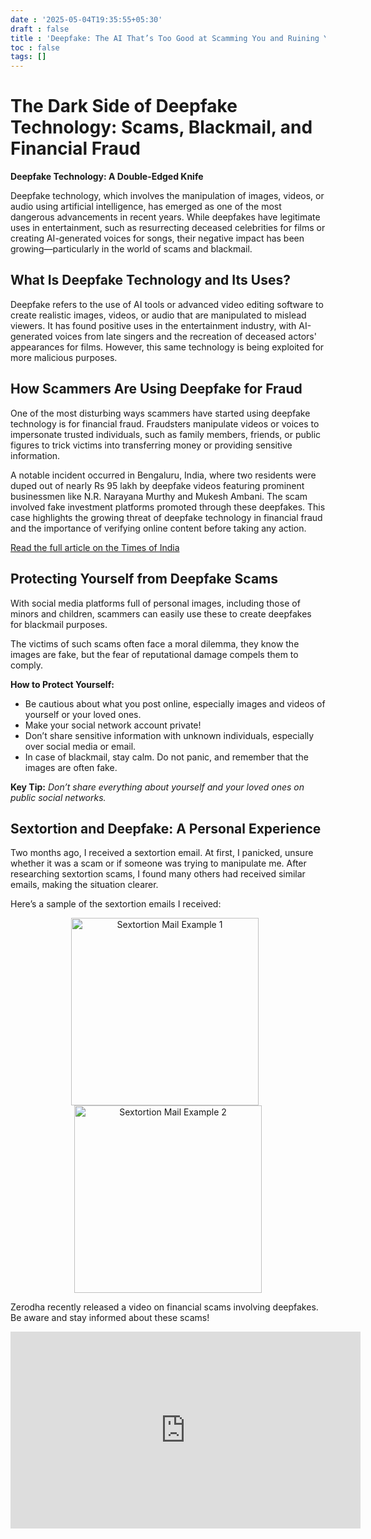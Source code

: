 ```yaml
---
date : '2025-05-04T19:35:55+05:30'
draft : false
title : 'Deepfake: The AI That’s Too Good at Scamming You and Ruining Your Life!'
toc : false
tags: []
---
```

# The Dark Side of Deepfake Technology: Scams, Blackmail, and Financial Fraud

**Deepfake Technology: A Double-Edged Knife**

Deepfake technology, which involves the manipulation of images, videos, or audio using artificial intelligence, has emerged as one of the most dangerous advancements in recent years. While deepfakes have legitimate uses in entertainment, such as resurrecting deceased celebrities for films or creating AI-generated voices for songs, their negative impact has been growing—particularly in the world of scams and blackmail.

## What Is Deepfake Technology and Its Uses?

Deepfake refers to the use of AI tools or advanced video editing software to create realistic images, videos, or audio that are manipulated to mislead viewers. It has found positive uses in the entertainment industry, with AI-generated voices from late singers and the recreation of deceased actors' appearances for films. However, this same technology is being exploited for more malicious purposes.

## How Scammers Are Using Deepfake for Fraud

One of the most disturbing ways scammers have started using deepfake technology is for financial fraud. Fraudsters manipulate videos or voices to impersonate trusted individuals, such as family members, friends, or public figures to trick victims into transferring money or providing sensitive information. 

A notable incident occurred in Bengaluru, India, where two residents were duped out of nearly Rs 95 lakh by deepfake videos featuring prominent businessmen like N.R. Narayana Murthy and Mukesh Ambani. The scam involved fake investment platforms promoted through these deepfakes. This case highlights the growing threat of deepfake technology in financial fraud and the importance of verifying online content before taking any action.

[Read the full article on the Times of India](https://timesofindia.indiatimes.com/technology/tech-news/bengaluru-residents-duped-of-rs-95-lakh-by-deepfake-videos-of-narayana-murthy-and-mukesh-ambani/articleshow/114955868.cms)

## Protecting Yourself from Deepfake Scams

With social media platforms full of personal images, including those of minors and children, scammers can easily use these to create deepfakes for blackmail purposes. 

The victims of such scams often face a moral dilemma, they know the images are fake, but the fear of reputational damage compels them to comply. 

**How to Protect Yourself:**
- Be cautious about what you post online, especially images and videos of yourself or your loved ones.
- Make your social network account private!
- Don’t share sensitive information with unknown individuals, especially over social media or email.
- In case of blackmail, stay calm. Do not panic, and remember that the images are often fake.

**Key Tip:**
*Don’t share everything about yourself and your loved ones on public social networks.*

## Sextortion and Deepfake: A Personal Experience

Two months ago, I received a sextortion email. At first, I panicked, unsure whether it was a scam or if someone was trying to manipulate me. After researching sextortion scams, I found many others had received similar emails, making the situation clearer.

Here’s a sample of the sextortion emails I received:

<p align="center">
    <img src="https://pbs.twimg.com/media/EKAuHy-XkAE4DxS?format=jpg&name=large" alt="Sextortion Mail Example 1" width="300" style="margin-right:10px;"/>
    <img src="https://pbs.twimg.com/media/EKAuHy6XYAUYFRS?format=jpg&name=large" alt="Sextortion Mail Example 2" width="300"/>
</p>

Zerodha recently released a video on financial scams involving deepfakes. Be aware and stay informed about these scams!

<iframe width="560" height="315" src="https://www.youtube.com/embed/-xgHO5SZNIw?si=dLZ5Hllg5SMBUeCG" title="YouTube video player" frameborder="0" allow="accelerometer; autoplay; clipboard-write; encrypted-media; gyroscope; picture-in-picture; web-share" referrerpolicy="strict-origin-when-cross-origin" allowfullscreen></iframe>
